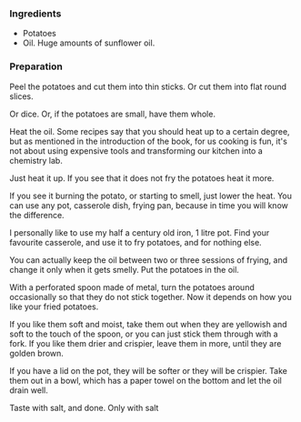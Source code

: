 
### Ingredients
- Potatoes
- Oil. Huge amounts of sunflower oil.

### Preparation
Peel the potatoes and cut them into thin sticks. Or cut them into flat round slices.

 Or dice. Or, if the potatoes are small, have them whole.

 Heat the oil. Some recipes say that you should heat up to a certain degree, but as mentioned in the introduction of the book, for us cooking is fun, it's not about using expensive tools and transforming our kitchen into a chemistry lab.

 Just heat it up. If you see that it does not fry the potatoes heat it more.

 If you see it burning the potato, or starting to smell, just lower the heat. You can use any pot, casserole dish, frying pan, because in time you will know the difference.

 I personally like to use my half a century old iron, 1 litre pot. Find your favourite casserole, and use it to fry potatoes, and for nothing else.

 You can actually keep the oil between two or three sessions of frying, and change it only when it gets smelly. Put the potatoes in the oil.

 With a perforated spoon made of metal, turn the potatoes around occasionally so that they do not stick together. Now it depends on how you like your fried potatoes.

 If you like them soft and moist, take them out when they are yellowish and soft to the touch of the spoon, or you can just stick them through with a fork. If you like them drier and crispier, leave them in more, until they are golden brown.

 If you have a lid on the pot, they will be softer or they will be crispier. Take them out in a bowl, which has a paper towel on the bottom and let the oil drain well.

 Taste with salt, and done. Only with salt  